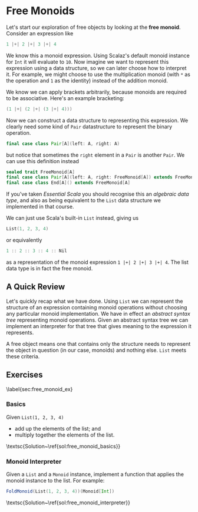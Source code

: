 # Free Monoids

Let's start our exploration of free objects by looking at the **free monoid**. Consider an expression like

```scala
1 |+| 2 |+| 3 |+| 4
```

We know this a monoid expression. Using Scalaz's default monoid instance for `Int` it will evaluate to `10`. Now imagine we want to represent this expression using a data structure, so we can later choose how to interpret it. For example, we might choose to use the multiplication monoid (with `*` as the operation and `1` as the identity) instead of the addition monoid.

We know we can apply brackets arbitrarily, because monoids are required to be associative. Here's an example bracketing:

```scala
(1 |+| (2 |+| (3 |+| 4)))
```

Now we can construct a data structure to representing this expression. We clearly need some kind of `Pair` datastructure to represent the binary operation.

```scala
final case class Pair[A](left: A, right: A)
```

but notice that sometimes the `right` element in a `Pair` is another `Pair`. We can use this definition instead

```scala
sealed trait FreeMonoid[A]
final case class Pair[A](left: A, right: FreeMonoid[A]) extends FreeMonoid[A]
final case class End[A]() extends FreeMonoid[A]
```

If you've taken *Essential Scala* you should recognise this an *algebraic data type*, and also as being equivalent to the `List` data structure we implemented in that course.

We can just use Scala's built-in `List` instead, giving us

```scala
List(1, 2, 3, 4)
```

or equivalently

```scala
1 :: 2 :: 3 :: 4 :: Nil
```

as a representation of the monoid expression `1 |+| 2 |+| 3 |+| 4`. The list data type is in fact the free monoid.

## A Quick Review

Let's quickly recap what we have done. Using `List` we can represent the structure of an expression containing monoid operations without choosing any particular monoid implementation. We have in effect an *abstract syntax tree* representing monoid operations. Given an abstract syntax tree we can implement an interpreter for that tree that gives meaning to the expression it represents.

A free object means one that contains only the structure needs to represent the object in question (in our case, monoids) and nothing else. `List` meets these criteria.

## Exercises
\label{sec:free_monoid_ex}

### Basics

Given `List(1, 2, 3, 4)`

- add up the elements of the list; and
- multiply together the elements of the list.

\textsc{Solution~\ref{sol:free_monoid_basics}}

### Monoid Interpreter

Given a `List` and a `Monoid` instance, implement a function that applies the monoid instance to the list. For example:

```scala
FoldMonoid(List(1, 2, 3, 4))(Monoid[Int])
```

\textsc{Solution~\ref{sol:free_monoid_interpreter}}

